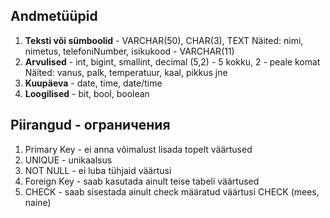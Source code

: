 ## Andmetüüpid 
1. **Teksti või sümboolid** - VARCHAR(50), CHAR(3), TEXT
Näited: nimi, nimetus, telefoniNumber, isikukood - VARCHAR(11)
2.  **Arvulised** - int, bigint, smallint, decimal (5,2) - 5 kokku, 2 - peale komat
Näited: vanus, palk, temperatuur, kaal, pikkus jne
3.  **Kuupäeva** - date, time, date/time
4.  **Loogilised** - bit, bool, boolean



## Piirangud - ограничения
1. Primary Key - ei anna võimalust lisada topelt väärtused
2. UNIQUE - unikaalsus
3. NOT NULL - ei luba tühjaid väärtusi
4. Foreign Key - saab kasutada ainult teise tabeli väärtused
5. CHECK - saab sisestada ainult check määratud väärtusi CHECK (mees, naine)
